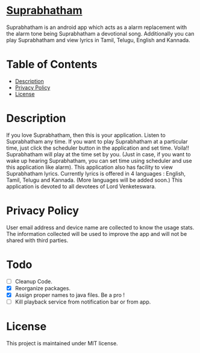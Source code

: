 # [Suprabhatham](https://play.google.com/store/apps/details?id=ceg.avtechlabs.sbm)

Suprabhatham is an android app which acts as a alarm replacement with the alarm tone being Suprabhatham a devotional song. Additionally you can play Suprabhatham and view lyrics in Tamil, Telugu, English and Kannada.
  
# Table of Contents

* [Description](#description)
* [Privacy Policy](#privacy-policy)
* [License](#license)

# Description

If you love Suprabhatham, then this is your application. Listen to Suprabhatham any time. If you want to play Suprabhatham at a particular time, just click the scheduler button in the application and set time. Voila!! Suprabhatham will play at the time set by you. (Just in case, if you want to wake up hearing Suprabhatham, you can set time using scheduler and use this application like alarm). This application also has facility to view Suprabhatham lyrics. Currently lyrics is offered in 4 languages : English, Tamil, Telugu and Kannada. (More languages will be added soon.) This application is devoted to all devotees of Lord Venketeswara.

# Privacy Policy

User email address and device name are collected to know the usage stats. The information collected will be used to improve the app and will not be shared with third parties.

# Todo

- [ ] Cleanup Code. 
- [X] Reorganize packages. 
- [X] Assign proper names to java files. Be a pro !
- [ ] Kill playback service from notification bar or from app.

# License

This project is maintained under MIT license.
